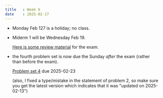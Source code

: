 ```yaml
---
title   : Week 6
date    : 2025-02-17
---
```


- Monday Feb 127 is a holiday; no class.

- Miderm 1 will be Wednesday Feb 19.

  [Here is some review material](/course-content/exam1-review.pdf) for the exam.


- the fourth problem set is now due the Sunday *after* the exam
  (rather than before the exam).

  [Problem set 4](/course-assignments/PS4--extensions.pdf) due
  2025-02-23 
  
  (also, I fixed a type/mistake in the statement of problem 2, so make
  sure you get the latest version which indicates that it was "updated
  on 2025-02-13")
